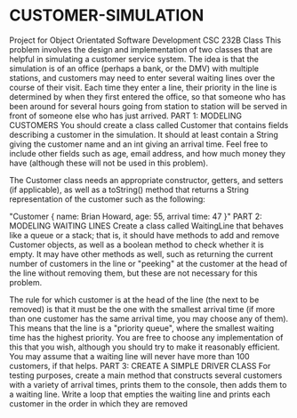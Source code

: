 # CUSTOMER-SIMULATION
Project for Object Orientated Software Development CSC 232B Class
This problem involves the design and implementation of two classes that are helpful in simulating a customer service system. The idea is that the simulation is of an office (perhaps a bank, or the DMV) with multiple stations, and customers may need to enter several waiting lines over the course of their visit. Each time they enter a line, their priority in the line is determined by when they first entered the office, so that someone who has been around for several hours going from station to station will be served in front of someone else who has just arrived.
PART 1: MODELING CUSTOMERS
You should create a class called Customer that contains fields describing a customer in the simulation. It should at least contain a String giving the customer name and an int giving an arrival time. Feel free to include other fields such as age, email address, and how much money they have (although these will not be used in this problem).

The Customer class needs an appropriate constructor, getters, and setters (if applicable), as well as a toString() method that returns a String representation of the customer such as the following:

"Customer { name: Brian Howard, age: 55, arrival time: 47 }"
PART 2: MODELING WAITING LINES
Create a class called WaitingLine that behaves like a queue or a stack; that is, it should have methods to add and remove Customer objects, as well as a boolean method to check whether it is empty. It may have other methods as well, such as returning the current number of customers in the line or "peeking" at the customer at the head of the line without removing them, but these are not necessary for this problem.

The rule for which customer is at the head of the line (the next to be removed) is that it must be the one with the smallest arrival time (if more than one customer has the same arrival time, you may choose any of them). This means that the line is a "priority queue", where the smallest waiting time has the highest priority. You are free to choose any implementation of this that you wish, although you should try to make it reasonably efficient. You may assume that a waiting line will never have more than 100 customers, if that helps.
PART 3: CREATE A SIMPLE DRIVER CLASS
For testing purposes, create a main method that constructs several customers with a variety of arrival times, prints them to the console, then adds them to a waiting line. Write a loop that empties the waiting line and prints each customer in the order in which they are removed
